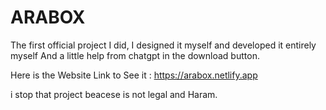 # ARABOX
The first official project I did, I designed it myself and developed it entirely myself And a little help from chatgpt in the download button.

Here is the Website Link to See it :
https://arabox.netlify.app

i stop that project beacese is not legal and Haram.
